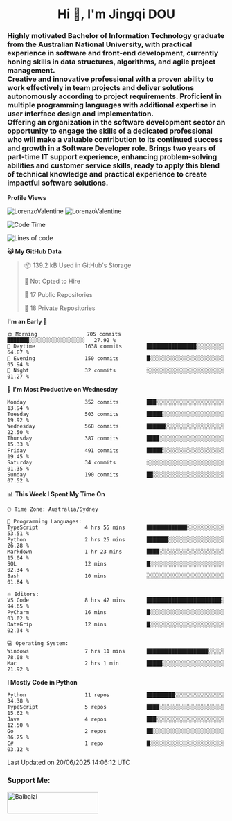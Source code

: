 <h1 align="center">Hi 👋, I'm Jingqi DOU</h1>
<h3 align="left">
Highly motivated Bachelor of Information Technology graduate from the Australian National University, with practical experience in software and front-end development, currently honing skills in data structures, algorithms, and agile project management. <br>
Creative and innovative professional with a proven ability to work effectively in team projects and deliver solutions autonomously according to project requirements. Proficient in multiple programming languages with additional expertise in user interface design and implementation. <br>
Offering an organization in the software development sector an opportunity to engage the skills of a dedicated professional who will make a valuable contribution to its continued success and growth in a Software Developer role. Brings two years of part-time IT support experience, enhancing problem-solving abilities and customer service skills, ready to apply this blend of technical knowledge and practical experience to create impactful software solutions.
</h3>

**Profile Views**<br>
<!-- <img src="https://count.getloli.com/get/@:name" alt="LorenzoValentine" theme="rule34" /> -->
<img src="https://count.getloli.com/@LorenzoValentine?name=LorenzoValentine&theme=asoul&padding=7&offset=0&align=center&scale=2&pixelated=1&darkmode=auto&prefix=020315" alt="LorenzoValentine" theme="rule34" />
<img src="https://count.getloli.com/@LorenzoValentine?name=LorenzoValentine&theme=food&padding=7&offset=0&align=center&scale=2&pixelated=1&darkmode=auto&prefix=020315" alt="LorenzoValentine" theme="rule34" />
 

<!--START_SECTION:waka-->
![Code Time](http://img.shields.io/badge/Code%20Time-2%2C068%20hrs%207%20mins-blue)

![Lines of code](https://img.shields.io/badge/From%20Hello%20World%20I%27ve%20Written-468.1%20thousand%20lines%20of%20code-blue)

**🐱 My GitHub Data** 

> 📦 139.2 kB Used in GitHub's Storage 
 > 
> 🚫 Not Opted to Hire
 > 
> 📜 17 Public Repositories 
 > 
> 🔑 18 Private Repositories 
 > 
**I'm an Early 🐤** 

```text
🌞 Morning                705 commits         ███████░░░░░░░░░░░░░░░░░░   27.92 % 
🌆 Daytime                1638 commits        ████████████████░░░░░░░░░   64.87 % 
🌃 Evening                150 commits         █░░░░░░░░░░░░░░░░░░░░░░░░   05.94 % 
🌙 Night                  32 commits          ░░░░░░░░░░░░░░░░░░░░░░░░░   01.27 % 
```
📅 **I'm Most Productive on Wednesday** 

```text
Monday                   352 commits         ███░░░░░░░░░░░░░░░░░░░░░░   13.94 % 
Tuesday                  503 commits         █████░░░░░░░░░░░░░░░░░░░░   19.92 % 
Wednesday                568 commits         ██████░░░░░░░░░░░░░░░░░░░   22.50 % 
Thursday                 387 commits         ████░░░░░░░░░░░░░░░░░░░░░   15.33 % 
Friday                   491 commits         █████░░░░░░░░░░░░░░░░░░░░   19.45 % 
Saturday                 34 commits          ░░░░░░░░░░░░░░░░░░░░░░░░░   01.35 % 
Sunday                   190 commits         ██░░░░░░░░░░░░░░░░░░░░░░░   07.52 % 
```


📊 **This Week I Spent My Time On** 

```text
🕑︎ Time Zone: Australia/Sydney

💬 Programming Languages: 
TypeScript               4 hrs 55 mins       █████████████░░░░░░░░░░░░   53.51 % 
Python                   2 hrs 25 mins       ███████░░░░░░░░░░░░░░░░░░   26.28 % 
Markdown                 1 hr 23 mins        ████░░░░░░░░░░░░░░░░░░░░░   15.04 % 
SQL                      12 mins             █░░░░░░░░░░░░░░░░░░░░░░░░   02.34 % 
Bash                     10 mins             ░░░░░░░░░░░░░░░░░░░░░░░░░   01.84 % 

🔥 Editors: 
VS Code                  8 hrs 42 mins       ████████████████████████░   94.65 % 
PyCharm                  16 mins             █░░░░░░░░░░░░░░░░░░░░░░░░   03.02 % 
DataGrip                 12 mins             █░░░░░░░░░░░░░░░░░░░░░░░░   02.34 % 

💻 Operating System: 
Windows                  7 hrs 11 mins       ████████████████████░░░░░   78.08 % 
Mac                      2 hrs 1 min         █████░░░░░░░░░░░░░░░░░░░░   21.92 % 
```

**I Mostly Code in Python** 

```text
Python                   11 repos            █████████░░░░░░░░░░░░░░░░   34.38 % 
TypeScript               5 repos             ████░░░░░░░░░░░░░░░░░░░░░   15.62 % 
Java                     4 repos             ███░░░░░░░░░░░░░░░░░░░░░░   12.50 % 
Go                       2 repos             ██░░░░░░░░░░░░░░░░░░░░░░░   06.25 % 
C#                       1 repo              █░░░░░░░░░░░░░░░░░░░░░░░░   03.12 % 
```




 Last Updated on 20/06/2025 14:06:12 UTC
<!--END_SECTION:waka-->

<!-- [![willianrod's wakatime stats](https://github-readme-stats.vercel.app/api/wakatime?username=lorenzoval2050)](https://github.com/anuraghazra/github-readme-stats) -->


<h3 align="left">Support Me:</h3>
<p><a href="https://www.buymeacoffee.com/Baibaizi"> <img align="left" src="https://cdn.buymeacoffee.com/buttons/v2/default-yellow.png" height="50" width="210" alt="Baibaizi" /></a></p><br><br>
